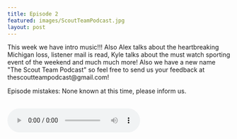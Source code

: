 ```yaml
---
title: Episode 2
featured: images/ScoutTeamPodcast.jpg
layout: post
---
```


<p>This week we have intro music!!! Also Alex talks about the heartbreaking Michigan loss, listener mail is read, Kyle talks about the must watch sporting event of the weekend and much much more! Also we have a new name "The Scout Team Podcast" so feel free to send us your feedback at thescoutteampodcast@gmail.com!</p>
<p>Episode mistakes: None known at this time, please inform us.</p>
<br>
<audio controls>
  <source src="/assets/audios/episode2.m4a" type="audio/mpeg">
Your browser does not support the audio element.
</audio>